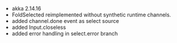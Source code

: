 - akka 2.14.16
- FoldSelected reimplemented without synthetic runtime channels.
- added channel.done event as select source  
- added Input.closeless 
- added error handling in select.error branch
